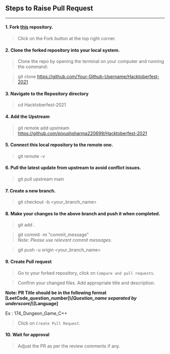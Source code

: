 
Steps to Raise Pull Request
---

--- 

#### 1. Fork [this](https://github.com/piyushsharma220699/Hacktoberfest-2021) repository.
> Click on the Fork button at the top right corner.
#### 2. Clone the forked repository into your local system.
> Clone the repo by opening the terminal on your computer and running the command: 

> git clone https://github.com/Your-Github-Username/Hacktoberfest-2021

#### 3. Navigate to the Repository directory
> cd Hacktoberfest-2021

#### 4. Add the Upstream
> git remote add upstream https://github.com/piyushsharma220699/Hacktoberfest-2021

#### 5. Connect this local repository to the remote one.
> git remote -v

#### 6. Pull the latest update from upstream to avoid conflict issues.
> git pull upstream main

#### 7. Create a new branch.
> git checkout -b <your_branch_name>

#### 8. Make your changes to the above branch and push it when completed.
> git add .

> git commit -m "commit_message"    
*Note: Please use relevant commit messages.*

> git push -u origin <your_branch_name> 

#### 9. Create Pull request
> Go to your forked repository, click on `Compare and pull requests`.

> Confirm your changed files. Add appropriate title and description.

**Note: PR Title should be in the following format [LeetCode_question_number]\\_[Question_name separated by underscore]\\_[Language]**

Ex : 174_Dungeon_Game_C++
 
> Click on `Create Pull Request`.

#### 10. Wait for approval
> Adjust the PR as per the review comments if any.
